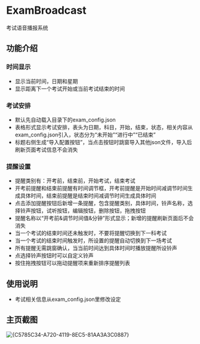 # ExamBroadcast
考试语音播报系统
## 功能介绍
### 时间显示
- 显示当前时间，日期和星期
- 显示距离下一个考试开始或当前考试结束的时间
### 考试安排
- 默认先自动载入目录下的exam_config.json
- 表格形式显示考试安排，表头为日期，科目，开始，结束，状态，相关内容从exam_config.json引入，状态分为“未开始”“进行中”“已结束”
- 标题右侧生成“导入配置按钮”，当点击按钮时跳窗导入其他json文件，导入后刷新页面考试信息不会消失 
### 提醒设置
- 提醒类别有：开考前，结束前，开始考试，结束考试
- 开考前提醒和结束前提醒有时间调节框，开考前提醒是开始时间减调节时间生成具体时间，结束前提醒是结束时间减调节时间生成具体时间
- 点击添加提醒按钮后新增一条提醒，包含提醒类别，具体时间，铃声名称，选择铃声按钮，试听按钮，编辑按钮，删除按钮，拖拽按钮
- 提醒名称以“开考前&调节时间值&分钟”形式显示；新增的提醒刷新页面后不会消失
- 当一个考试的结束时间还未触发时，不要将提醒切换到下一科考试
- 当一个考试的结束时间触发时，所设置的提醒自动切换到下一场考试
- 所有提醒无需跳窗确认，当当前时间达到具体时间时播放提醒所设铃声
- 点选择铃声按钮时可以自定义铃声
- 按住拖拽按钮可以拖动提醒项来重新排序提醒列表
## 使用说明
- 考试相关信息从exam_config.json里修改设定
## 主页截图
![{C5785C34-A720-4119-8EC5-81AA3A3C0887}](https://github.com/user-attachments/assets/f8b14721-7ff2-43c9-966c-2a3c4cadded2)
